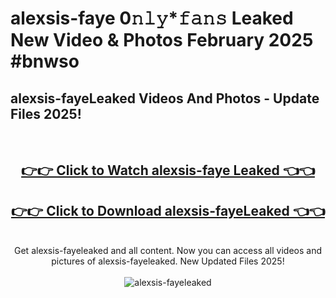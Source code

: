# alexsis-faye 0𝚗𝚕𝚢*𝚏𝚊𝚗𝚜 Leaked New Video & Photos February 2025 #bnwso

<h2>alexsis-fayeLeaked Videos And Photos - Update Files 2025!</h2>
<br>
<div align="center">
<h2><a href="https://mediaupload.pro?title=alexsis-faye&ref=11F" rel="nofollow">👉👉 Click to Watch alexsis-faye Leaked 👈👈</a></h2>
<h2><a href="https://mediaupload.pro?title=alexsis-faye&ref=11F" rel="nofollow">👉👉 Click to Download alexsis-fayeLeaked 👈👈</a></h2>
<br>
Get alexsis-fayeleaked and all content. Now you can access all videos and pictures of alexsis-fayeleaked. New Updated Files 2025!
<br>
<br>
<a href="https://mediaupload.pro?title=alexsis-faye&ref=11F" rel="nofollow" data-target="animated-image.originalLink"><img src="https://i.ibb.co/Gkj2r4b/banner.png" alt="alexsis-fayeleaked" style="max-width: 100%; display: inline-block;" data-target="animated-image.originalImage"></a>
</div>
<br>

